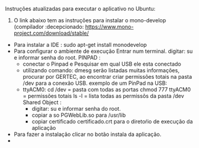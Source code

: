 
Instruções atualizadas para executar o aplicativo no Ubuntu:

1) O link abaixo tem as instruções para instalar o mono-develop (compilador :decepcionado:
https://www.mono-project.com/download/stable/
- Para instalar a IDE :
sudo apt-get install monodevelop
- Para configurar o ambiente de execução
   Entrar num  terminal.
   digitar: su e informar senha do root.
   PINPAD :
     - conectar o Pinpad e Pesquisar em qual USB ele esta conectado
     - utilizando comando: dmesg  serão listadas muitas informações, procurar por GERTEC, ao encontrar criar permissões totais na pasta /dev para a conexão USB. exemplo de um PinPad na USB:
     - ttyACM0: cd /dev = pasta com todas as portas chmod 777 ttyACM0 = permissões totais ls -l = lista todas as permissõs da pasta /dev
   Shared Object :
          - digitar: su e informar senha do root.
          - copiar a so  PGWebLib.so  para /usr/lib
          - copiar certificado certificado.crt para o diretoŕio de execução da aplicação
- Para fazer a instalação clicar no botão instala da aplicação.
-
